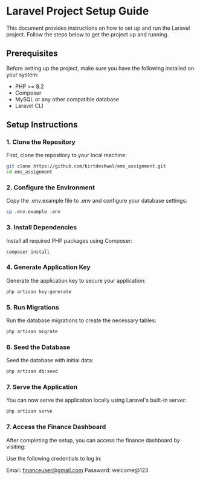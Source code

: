 # Laravel Project Setup Guide

This document provides instructions on how to set up and run the Laravel project. Follow the steps below to get the project up and running.

## Prerequisites

Before setting up the project, make sure you have the following installed on your system:

- PHP >= 8.2
- Composer
- MySQL or any other compatible database
- Laravel CLI

## Setup Instructions

### 1. Clone the Repository

First, clone the repository to your local machine:

```bash
git clone https://github.com/kirtdeshwal/ems_assignment.git
cd ems_assignment
```
### 2. Configure the Environment

Copy the .env.example file to .env and configure your database settings:

```bash
cp .env.example .env
```
### 3. Install Dependencies

Install all required PHP packages using Composer:

```bash
composer install
```

### 4. Generate Application Key

Generate the application key to secure your application:

```bash
php artisan key:generate
```

### 5. Run Migrations

Run the database migrations to create the necessary tables:

```bash
php artisan migrate
```

### 6. Seed the Database

Seed the database with initial data:

```bash
php artisan db:seed
```

### 7. Serve the Application

You can now serve the application locally using Laravel's built-in server:

```bash
php artisan serve
```

### 7. Access the Finance Dashboard

After completing the setup, you can access the finance dashboard by visiting:

Use the following credentials to log in:

Email: financeuser@gmail.com
Password: welcome@123